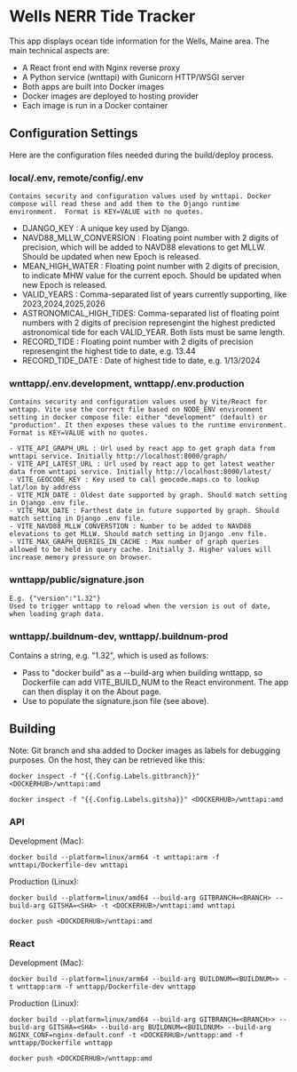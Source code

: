 # Wells NERR Tide Tracker

This app displays ocean tide information for the Wells, Maine area. The main technical aspects are:

-   A React front end with Nginx reverse proxy
-   A Python service (wnttapi) with Gunicorn HTTP/WSGI server
-   Both apps are built into Docker images
-   Docker images are deployed to hosting provider
-   Each image is run in a Docker container

## Configuration Settings

Here are the configuration files needed during the build/deploy process.

### local/.env, remote/config/.env

    Contains security and configuration values used by wnttapi. Docker compose will read these and add them to the Django runtime environment.  Format is KEY=VALUE with no quotes.

-   DJANGO_KEY : A unique key used by Django.
-   NAVD88_MLLW_CONVERSION : Floating point number with 2 digits of precision, which will be added to NAVD88 elevations to get MLLW. Should be updated when new Epoch is released.
-   MEAN_HIGH_WATER : Floating point number with 2 digits of precision, to indicate MHW value for the current epoch. Should be updated when new Epoch is released.
-   VALID_YEARS : Comma-separated list of years currently supporting, like 2023,2024,2025,2026
-   ASTRONOMICAL_HIGH_TIDES: Comma-separated list of floating point numbers with 2 digits of precision represengint the highest predicted astronomical tide for each VALID_YEAR. Both lists must be same length.
-   RECORD_TIDE : Floating point number with 2 digits of precision represengint the highest tide to date, e.g. 13.44
-   RECORD_TIDE_DATE : Date of highest tide to date, e.g. 1/13/2024

### wnttapp/.env.development, wnttapp/.env.production

    Contains security and configuration values used by Vite/React for wnttapp. Vite use the correct file based on NODE_ENV environment setting in docker compose file: either "development" (default) or "production". It then exposes these values to the runtime environment. Format is KEY=VALUE with no quotes.

    - VITE_API_GRAPH_URL : Url used by react app to get graph data from wnttapi service. Initially http://localhost:8000/graph/
    - VITE_API_LATEST_URL : Url used by react app to get latest weather data from wnttapi service. Initially http://localhost:8000/latest/
    - VITE_GEOCODE_KEY : Key used to call geocode.maps.co to lookup lat/lon by address
    - VITE_MIN_DATE : Oldest date supported by graph. Should match setting in Django .env file.
    - VITE_MAX_DATE : Farthest date in future supported by graph. Should match setting in Django .env file.
    - VITE_NAVD88_MLLW_CONVERSTION : Number to be added to NAVD88 elevations to get MLLW. Should match setting in Django .env file.
    - VITE_MAX_GRAPH_QUERIES_IN_CACHE : Max number of graph queries allowed to be held in query cache. Initially 3. Higher values will increase memory pressure on browser.

### wnttapp/public/signature.json

    E.g. {"version":"1.32"}
    Used to trigger wnttapp to reload when the version is out of date, when loading graph data.

### wnttapp/.buildnum-dev, wnttapp/.buildnum-prod

Contains a string, e.g. "1.32", which is used as follows:

-   Pass to "docker build" as a --build-arg when building wnttapp, so Dockerfile can add VITE_BUILD_NUM to the React environment. The app can then display it on the About page.
-   Use to populate the signature.json file (see above).

## Building

Note: Git branch and sha added to Docker images as labels for debugging purposes. On the host, they can be retrieved like this:

`docker inspect -f "{{.Config.Labels.gitbranch}}" <DOCKERHUB>/wnttapi:amd`

`docker inspect -f "{{.Config.Labels.gitsha}}" <DOCKERHUB>/wnttapi:amd`

### API

Development (Mac):

`docker build --platform=linux/arm64 -t wnttapi:arm -f wnttapi/Dockerfile-dev wnttapi`

Production (Linux):

`docker build --platform=linux/amd64 --build-arg GITBRANCH=<BRANCH> --build-arg GITSHA=<SHA> -t <DOCKERHUB>/wnttapi:amd wnttapi`

`docker push <DOCKDERHUB>/wnttapi:amd`

### React

Development (Mac):

`docker build --platform=linux/arm64 --build-arg BUILDNUM=<BUILDNUM>> -t wnttapp:arm -f wnttapp/Dockerfile-dev wnttapp`

Production (Linux):

`docker build --platform=linux/amd64 --build-arg GITBRANCH=<BRANCH>> --build-arg GITSHA=<SHA> --build-arg BUILDNUM=<BUILDNUM> --build-arg NGINX_CONF=nginx-default.conf -t <DOCKERHUB>/wnttapp:amd -f wnttapp/Dockerfile wnttapp`

`docker push <DOCKDERHUB>/wnttapp:amd`
